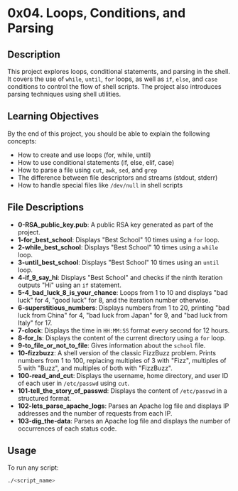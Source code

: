 # 0x04. Loops, Conditions, and Parsing

## Description
This project explores loops, conditional statements, and parsing in the shell. It covers the use of `while`, `until`, `for` loops, as well as `if`, `else`, and `case` conditions to control the flow of shell scripts. The project also introduces parsing techniques using shell utilities.

## Learning Objectives
By the end of this project, you should be able to explain the following concepts:
- How to create and use loops (for, while, until)
- How to use conditional statements (if, else, elif, case)
- How to parse a file using `cut`, `awk`, `sed`, and `grep`
- The difference between file descriptors and streams (stdout, stderr)
- How to handle special files like `/dev/null` in shell scripts

## File Descriptions
- **0-RSA_public_key.pub**: A public RSA key generated as part of the project.
- **1-for_best_school**: Displays "Best School" 10 times using a `for` loop.
- **2-while_best_school**: Displays "Best School" 10 times using a `while` loop.
- **3-until_best_school**: Displays "Best School" 10 times using an `until` loop.
- **4-if_9_say_hi**: Displays "Best School" and checks if the ninth iteration outputs "Hi" using an `if` statement.
- **5-4_bad_luck_8_is_your_chance**: Loops from 1 to 10 and displays "bad luck" for 4, "good luck" for 8, and the iteration number otherwise.
- **6-superstitious_numbers**: Displays numbers from 1 to 20, printing "bad luck from China" for 4, "bad luck from Japan" for 9, and "bad luck from Italy" for 17.
- **7-clock**: Displays the time in `HH:MM:SS` format every second for 12 hours.
- **8-for_ls**: Displays the content of the current directory using a `for` loop.
- **9-to_file_or_not_to_file**: Gives information about the `school` file.
- **10-fizzbuzz**: A shell version of the classic FizzBuzz problem. Prints numbers from 1 to 100, replacing multiples of 3 with "Fizz", multiples of 5 with "Buzz", and multiples of both with "FizzBuzz".
- **100-read_and_cut**: Displays the username, home directory, and user ID of each user in `/etc/passwd` using `cut`.
- **101-tell_the_story_of_passwd**: Displays the content of `/etc/passwd` in a structured format.
- **102-lets_parse_apache_logs**: Parses an Apache log file and displays IP addresses and the number of requests from each IP.
- **103-dig_the-data**: Parses an Apache log file and displays the number of occurrences of each status code.

## Usage
To run any script:
```bash
./<script_name>

